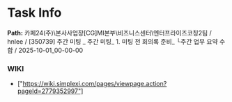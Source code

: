 # Task Info

**Path:** 카페24(주)\본사사업장\[CG]MI본부\비즈니스센터\엔터프라이즈코칭2팀 / hnlee / [350739] 주간 미팅 _ 주간 미팅_ 1. 미팅 전 회의록 준비_ └주간 업무 요약 수합 / 2025-10-01_00-00-00

### WIKI
- ["https://wiki.simplexi.com/pages/viewpage.action?pageId=2779352997"]

